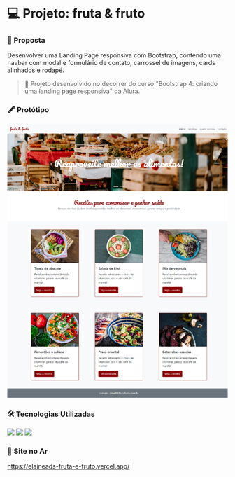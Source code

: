 # :computer: Projeto: fruta & fruto
### :page_with_curl: Proposta
Desenvolver uma Landing Page responsiva com Bootstrap, contendo uma navbar com modal e formulário de contato, carrossel de imagens, cards alinhados e rodapé.

> :pushpin: Projeto desenvolvido no decorrer do curso "Bootstrap 4: criando uma landing page responsiva" da Alura. 

### :fountain_pen: Protótipo
<img src="/doc/img/prototipo.png">

### :hammer_and_wrench: Tecnologias Utilizadas
<div>
  <img src="https://img.shields.io/badge/HTML5-E34F26?style=for-the-badge&logo=html5&logoColor=white">
  <img src="https://img.shields.io/badge/CSS3-1572B6?style=for-the-badge&logo=css3&logoColor=white">
  <img src="https://img.shields.io/badge/Bootstrap-563D7C?style=for-the-badge&logo=bootstrap&logoColor=white">
 </div>
 
 ### :link: Site no Ar
 https://elaineads-fruta-e-fruto.vercel.app/
